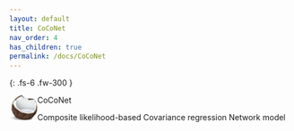 ```yaml
---
layout: default
title: CoCoNet
nav_order: 4
has_children: true
permalink: /docs/CoCoNet
---
```



{: .fs-6 .fw-300 }

<img align="left" src="/images/coconuts.png" alt="drawing" width="50"/> CoCoNet

Composite likelihood-based Covariance regression Network model
